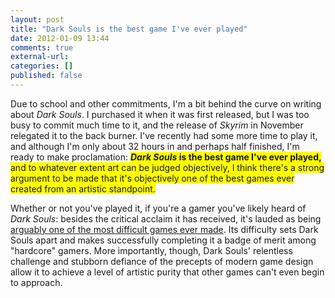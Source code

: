 ```yaml
---
layout: post
title: "Dark Souls is the best game I've ever played"
date: 2012-01-09 13:44
comments: true
external-url:
categories: []
published: false
---
```

Due to school and other commitments, I'm a bit behind the curve on writing about <em>Dark Souls</em>.  I purchased it when it was first released, but I was too busy to commit much time to it, and the release of <em>Skyrim</em> in November relegated it to the back burner.  I've recently had some more time to play it, and although I'm only about 32 hours in and perhaps half finished, I'm ready to make proclamation: <span style="background-color: #ff0;"><strong><em>Dark Souls</em> is the best game I've ever played,</strong> and to whatever extent art can be judged objectively, I think there's a strong argument to be made that it's objectively one of the best games ever created from an artistic standpoint.</span>

Whether or not you've played it, if you're a gamer you've likely heard of <em>Dark Souls</em>: besides the critical acclaim it has received, it's lauded as being <a href="http://blogs.wsj.com/speakeasy/2011/10/05/is-dark-souls-the-hardest-videogame-ever/" title="Is Dark Souls the hardest videogame ever?">arguably one of the most difficult games ever made</a>.  Its difficulty sets Dark Souls apart and makes successfully completing it a badge of merit among "hardcore" gamers.  More importantly, though, Dark Souls' relentless challenge and stubborn defiance of the precepts of modern game design allow it to achieve a level of artistic purity that other games can't even begin to approach.
